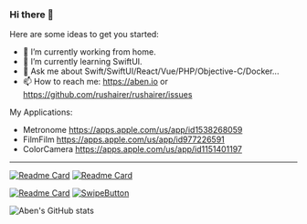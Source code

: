 ### Hi there 👋

Here are some ideas to get you started:

- 🔭 I’m currently working from home.
- 🌱 I’m currently learning SwiftUI.
- 💬 Ask me about Swift/SwiftUI/React/Vue/PHP/Objective-C/Docker...
- 📫 How to reach me: https://aben.io or https://github.com/rushairer/rushairer/issues

My Applications:

- Metronome https://apps.apple.com/us/app/id1538268059
- FilmFilm https://apps.apple.com/us/app/id977226591
- ColorCamera https://apps.apple.com/us/app/id1151401197


-------

[![Readme Card](https://github-readme-stats.vercel.app/api/pin/?username=io84team&repo=umi-plugin-oauth2-client&theme=onedark)](https://github.com/io84team/umi-plugin-oauth2-client) [![Readme Card](https://github-readme-stats.vercel.app/api/pin/?username=rushairer&repo=SheetPresentation&theme=onedark)](https://github.com/rushairer/SheetPresentation) 

[![Readme Card](https://github-readme-stats.vercel.app/api/pin/?username=rushairer&repo=ZoomableImageView&theme=onedark)](https://github.com/rushairer/ZoomableImageView) [![SwipeButton](https://github-readme-stats.vercel.app/api/pin/?username=rushairer&repo=SwipeButton&theme=onedark)](https://github.com/rushairer/SwipeButton)

![Aben's GitHub stats](https://github-readme-stats.vercel.app/api?username=rushairer&show_icons=true&theme=onedark&count_private=true)

